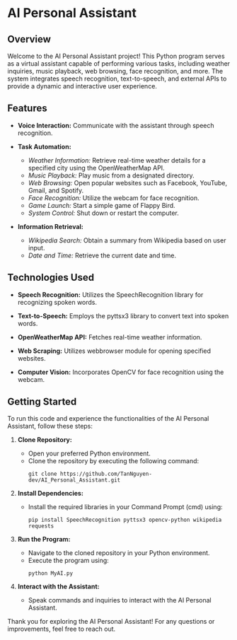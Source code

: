 # AI Personal Assistant

## Overview

Welcome to the AI Personal Assistant project! This Python program serves as a virtual assistant capable of performing various tasks, including weather inquiries, music playback, web browsing, face recognition, and more. The system integrates speech recognition, text-to-speech, and external APIs to provide a dynamic and interactive user experience.

## Features

- **Voice Interaction:** Communicate with the assistant through speech recognition.
  
- **Task Automation:**
  - *Weather Information:* Retrieve real-time weather details for a specified city using the OpenWeatherMap API.
  - *Music Playback:* Play music from a designated directory.
  - *Web Browsing:* Open popular websites such as Facebook, YouTube, Gmail, and Spotify.
  - *Face Recognition:* Utilize the webcam for face recognition.
  - *Game Launch:* Start a simple game of Flappy Bird.
  - *System Control:* Shut down or restart the computer.

- **Information Retrieval:**
  - *Wikipedia Search:* Obtain a summary from Wikipedia based on user input.
  - *Date and Time:* Retrieve the current date and time.

## Technologies Used

- **Speech Recognition:** Utilizes the SpeechRecognition library for recognizing spoken words.
  
- **Text-to-Speech:** Employs the pyttsx3 library to convert text into spoken words.
  
- **OpenWeatherMap API:** Fetches real-time weather information.

- **Web Scraping:** Utilizes webbrowser module for opening specified websites.

- **Computer Vision:** Incorporates OpenCV for face recognition using the webcam.

## Getting Started

To run this code and experience the functionalities of the AI Personal Assistant, follow these steps:

1. **Clone Repository:** 
   - Open your preferred Python environment.
   - Clone the repository by executing the following command:
     ```
     git clone https://github.com/TanNguyen-dev/AI_Personal_Assistant.git
     ```

2. **Install Dependencies:**
   - Install the required libraries in your Command Prompt (cmd) using:
     ```
     pip install SpeechRecognition pyttsx3 opencv-python wikipedia requests
     ```

3. **Run the Program:**
   - Navigate to the cloned repository in your Python environment.
   - Execute the program using:
     ```
     python MyAI.py
     ```

4. **Interact with the Assistant:**
   - Speak commands and inquiries to interact with the AI Personal Assistant.

Thank you for exploring the AI Personal Assistant! For any questions or improvements, feel free to reach out.
